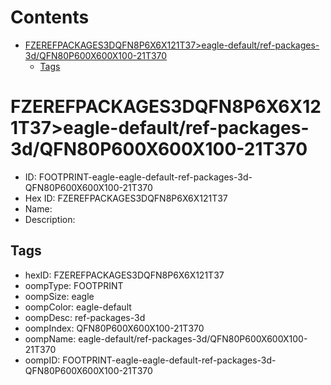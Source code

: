 



Contents
========

* [FZEREFPACKAGES3DQFN8P6X6X121T37>eagle-default/ref-packages-3d/QFN80P600X600X100-21T370](#fzerefpackages3dqfn8p6x6x121t37eagle-defaultref-packages-3dqfn80p600x600x100-21t370)
	* [Tags](#tags)

# FZEREFPACKAGES3DQFN8P6X6X121T37>eagle-default/ref-packages-3d/QFN80P600X600X100-21T370

- ID: FOOTPRINT-eagle-eagle-default-ref-packages-3d-QFN80P600X600X100-21T370
- Hex ID: FZEREFPACKAGES3DQFN8P6X6X121T37
- Name: 
- Description: 

## Tags

- hexID: FZEREFPACKAGES3DQFN8P6X6X121T37
- oompType: FOOTPRINT
- oompSize: eagle
- oompColor: eagle-default
- oompDesc: ref-packages-3d
- oompIndex: QFN80P600X600X100-21T370
- oompName: eagle-default/ref-packages-3d/QFN80P600X600X100-21T370
- oompID: FOOTPRINT-eagle-eagle-default-ref-packages-3d-QFN80P600X600X100-21T370
